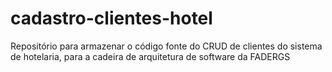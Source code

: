 # cadastro-clientes-hotel
Repositório para armazenar o código fonte do CRUD de clientes do sistema de hotelaria, para a cadeira de arquitetura de software da FADERGS
